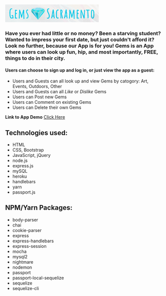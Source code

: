 ![Gem Logo](/public/assets/images/gemSac.png) 

### Have you ever had little or no money? Been a starving student? Wanted to impress your first date, but just couldn't afford it? Look no further, because our App is for you! Gems is an App where users can look up fun, hip, and most importantly, FREE, things to do in their city. 
#### Users can choose to sign up and log in, or just view the app as a guest:
* Users and Guests can all look up and view Gems by catogory: Art, Events, Outdoors, Other
* Users and Guests can all *Like* or *Dislike* Gems 
* Users can Post new Gems 
* Users can Comment on existing Gems
* Users can Delete their own Gems 

**Link to App Demo** 
[Click Here](https://murmuring-bastion-76922.herokuapp.com/gems/all)

## Technologies used: 
* HTML
* CSS, Bootstrap
* JavaScript, jQuery
* node.js
* express.js
* mySQL
* heroku 
* handlebars 
* yarn 
* passport.js 

## NPM/Yarn Packages: 
* body-parser
* chai
* cookie-parser
* express
* express-handlebars 
* express-session
* mocha
* mysql2
* nightmare
* nodemon
* passport 
* passport-local-sequelize
* sequelize
* sequelize-cli
